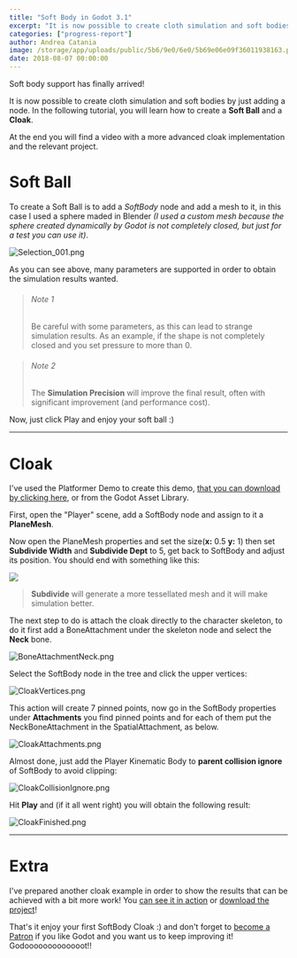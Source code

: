 ```yaml
---
title: "Soft Body in Godot 3.1"
excerpt: "It is now possible to create cloth simulation and soft bodies by just adding a node. In the following tutorial, you will learn how to create a  **Soft Ball** and a **Cloak**."
categories: ["progress-report"]
author: Andrea Catania
image: /storage/app/uploads/public/5b6/9e0/6e0/5b69e06e09f36011938163.png
date: 2018-08-07 00:00:00
---
```


Soft body support has finally arrived!

It is now possible to create cloth simulation and soft bodies by just adding a node. In the following tutorial, you will learn how to create a  **Soft Ball** and a **Cloak**.

At the end you will find a video with a more advanced cloak implementation and the relevant project.


# Soft Ball

To create a Soft Ball is to add a *SoftBody* node and add a mesh to it, in this case I used a sphere maded in Blender *(I used a custom mesh because the sphere created dynamically by Godot is not completely closed, but just for a test you can use it)*.

![Selection_001.png](/storage/app/uploads/public/5b5/8c1/c41/5b58c1c419ef5398570134.png)

As you can see above, many parameters are supported in order to obtain the simulation results wanted.

> ###### Note 1
> Be careful with some parameters, as this can lead to strange simulation results. As an example, if the shape is not completely closed and you set pressure to more than 0.


> ###### Note 2
> The **Simulation Precision** will improve the final result, often with significant improvement (and performance cost).


Now, just click Play and enjoy your soft ball :)

----

# Cloak

I've used the Platformer Demo to create this demo, [that you can download by clicking here](https://github.com/godotengine/godot-demo-projects), or from the Godot Asset Library.

First, open the "Player" scene, add a SoftBody node and assign to it a **PlaneMesh**.

Now open the PlaneMesh properties and set the size(**x:** 0.5 **y:** 1) then set **Subdivide Width** and **Subdivide Dept** to 5, get back to SoftBody and adjust its position. You should end with something like this:

![](/storage/app/media/Screenshot%20from%202018-08-03%2015-31-45.png)

> **Subdivide** will generate a more tessellated mesh and it will make simulation better.

The next step to do is attach the cloak directly to the character skeleton, to do it first add a BoneAttachment under the skeleton node and select the **Neck** bone.


![BoneAttachmentNeck.png](/storage/app/uploads/public/5b6/45b/237/5b645b2378338519604546.png)


Select the SoftBody node in the tree and click the upper vertices:


![CloakVertices.png](/storage/app/uploads/public/5b6/45b/b7f/5b645bb7f07e0537981404.png)


This action will create 7 pinned points, now go in the SoftBody properties under **Attachments** you find pinned points and for each of them put the NeckBoneAttachment in the SpatialAttachment, as below.


![CloakAttachments.png](/storage/app/uploads/public/5b6/45c/47e/5b645c47e7ef6409982017.png)


Almost done, just add the Player Kinematic Body to **parent collision ignore** of SoftBody to avoid clipping:


![CloakCollisionIgnore.png](/storage/app/uploads/public/5b6/45e/855/5b645e85515a5942667317.png)


Hit **Play** and (if it all went right) you will obtain the following result:


![CloakFinished.png](/storage/app/uploads/public/5b6/45e/2d3/5b645e2d3cf05047712731.png)


----

# Extra

I've prepared another cloak example in order to show the results that can be achieved with a bit more work! You [can see it in action](https://www.youtube.com/watch?v=-slbuCjzPA0) or [download the project](https://we.tl/kbb6WP3ZDK)!


That's it enjoy your first SoftBody Cloak :) and don't forget to [become a Patron](https://www.patreon.com/godotengine) if you like Godot and you want us to keep improving it! Godooooooooooooot!!
